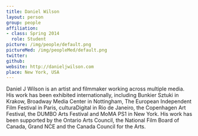```yaml
---
title: Daniel Wilson
layout: person
group: people
affiliation:
- class: Spring 2014
  role: Student
picture: /img/people/default.png
pictureMed: /img/peopleMed/default.png
twitter:
github:
website: http://danieljwilson.com
place: New York, USA
---
```

Daniel J Wilson is an artist and filmmaker working across multiple media. His work has been exhibited internationally, including Bunkier Sztuki in Krakow, Broadway Media Center in Nottingham, The European Independent Film Festival in Paris, culturaDigital in Rio de Janeiro, the Copenhagen Art Festival, the DUMBO Arts Festival and MoMA PS1 in New York. His work has been supported by the Ontario Arts Council, the National Film Board of Canada, Grand NCE and the Canada Council for the Arts.
